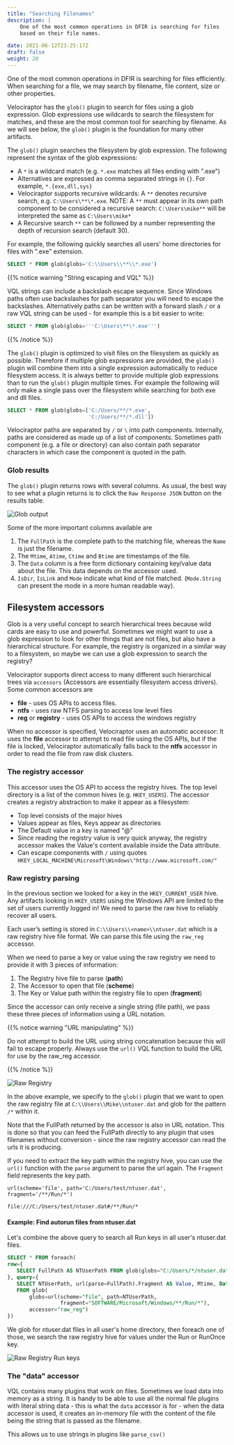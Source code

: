 ```yaml
---
title: "Searching Filenames"
description: |
    One of the most common operations in DFIR is searching for files
    based on their file names.

date: 2021-06-12T23:25:17Z
draft: false
weight: 20
---
```


One of the most common operations in DFIR is searching for files
efficiently. When searching for a file, we may search by filename,
file content, size or other properties.

Velociraptor has the `glob()` plugin to search for files using a glob
expression. Glob expressions use wildcards to search the filesystem
for matches, and these are the most common tool for searching by
filename. As we will see below, the `glob()` plugin is the foundation
for many other artifacts.

The `glob()` plugin searches the filesystem by glob expression. The
following represent the syntax of the glob expressions:

* A `*` is a wildcard match (e.g. `*.exe` matches all files ending
  with ".exe")
* Alternatives are expressed as comma separated strings in `{}`. For
  example, `*.{exe,dll,sys}`
* Velociraptor supports recursive wildcards: A `**` denotes recursive
  search, e.g. `C:\Users\**\*.exe`. NOTE: A `**` must appear in its
  own path component to be considered a recursive search:
  `C:\Users\mike**` will be interpreted the same as `C:\Users\mike*`
* A Recursive search `**` can be followed by a number representing the
  depth of recursion search (default 30).

For example, the following quickly searches all users' home
directories for files with ".exe" extension.

```sql
SELECT * FROM glob(globs='C:\\Users\\**\\*.exe')
```

{{% notice warning "String escaping and VQL" %}}

VQL strings can include a backslash escape sequence. Since Windows
paths often use backslashes for path separator you will need to escape
the backslashes. Alternatively paths can be written with a forward
slash `/` or a raw VQL string can be used - for example this is a bit
easier to write:

```sql
SELECT * FROM glob(globs='''C:\Users\**\*.exe''')
```

{{% /notice %}}

The `glob()` plugin is optimized to visit files on the filesystem as
quickly as possible. Therefore if multiple glob expressions are
provided, the `glob()` plugin will combine them into a single
expression automatically to reduce filesystem access. It is always
better to provide multiple glob expressions than to run the `glob()`
plugin multiple times. For example the following will only make a
single pass over the filesystem while searching for both exe and dll
files.

```sql
SELECT * FROM glob(globs=['C:/Users/**/*.exe',
                          'C:/Users/**/*.dll'])
```

Velociraptor paths are separated by `/` or `\` into path
components. Internally, paths are considered as made up of a list of
components. Sometimes path component (e.g. a file or directory) can
also contain path separator characters in which case the component is
quoted in the path.

### Glob results

The `glob()` plugin returns rows with several columns. As usual, the
best way to see what a plugin returns is to click the `Raw Response JSON`
button on the results table.

![Glob output](image12.png)

Some of the more important columns available are

1. The `FullPath` is the complete path to the matching file, whereas
   the `Name` is just the filename.
2. The `Mtime`, `Atime`, `Ctime` and `Btime` are timestamps of the file.
3. The `Data` column is a free form dictionary containing key/value
   data about the file. This data depends on the accessor used.
4. `IsDir`, `IsLink` and `Mode` indicate what kind of file
   matched. (`Mode.String` can present the mode in a more human
   readable way).

## Filesystem accessors

Glob is a very useful concept to search hierarchical trees because
wild cards are easy to use and powerful. Sometimes we might want to
use a glob expression to look for other things that are not files, but
also have a hierarchical structure. For example, the registry is
organized in a similar way to a filesystem, so maybe we can use a glob
expression to search the registry?

Velociraptor supports direct access to many different such
hierarchical trees via `accessors` (Accessors are essentially
filesystem access drivers). Some common accessors are

* **file** - uses OS APIs to access files.
* **ntfs** - uses raw NTFS parsing to access low level files
* **reg** or **registry** - uses OS APIs to access the windows registry

When no accessor is specified, Velociraptor uses an automatic
accessor: It uses the **file** accessor to attempt to read file using
the OS APIs, but if the file is locked, Velociraptor automatically
falls back to the **ntfs** accessor in order to read the file from raw
disk clusters.

### The registry accessor

This accessor uses the OS API to access the registry hives. The top
level directory is a list of the common hives (e.g. `HKEY_USERS`). The
accessor creates a registry abstraction to make it appear as a
filesystem:

* Top level consists of the major hives
* Values appear as files, Keys appear as directories
* The Default value in a key is named “@”
* Since reading the registry value is very quick anyway, the registry
  accessor makes the Value's content available inside the Data
  attribute.
* Can escape components with `/` using quotes
`HKEY_LOCAL_MACHINE\Microsoft\Windows\"http://www.microsoft.com/"`

### Raw registry parsing

In the previous section we looked for a key in the `HKEY_CURRENT_USER`
hive.  Any artifacts looking in `HKEY_USERS` using the Windows API are
limited to the set of users currently logged in! We need to parse the
raw hive to reliably recover all users.

Each user’s setting is stored in `C:\\Users\\<name>\\ntuser.dat` which
is a raw registry hive file format. We can parse this file using the
`raw_reg` accessor.

When we need to parse a key or value using the raw registry we need to
provide it with 3 pieces of information:

1. The Registry hive file to parse (**path**)
2. The Accessor to open that file (**scheme**)
3. The Key or Value path within the registry file to open (**fragment**)

Since the accessor can only receive a single string (file path), we
pass these three pieces of information using a URL notation.

{{% notice warning "URL manipulating" %}}

Do not attempt to build the URL using string concatenation because
this will fail to escape properly. Always use the `url()` VQL function
to build the URL for use by the raw_reg accessor.

{{% /notice %}}

![Raw Registry](raw_reg.png)

In the above example, we specify to the `glob()` plugin that we want
to open the raw registry file at `C:\\Users\\Mike\\ntuser.dat` and
glob for the pattern `/*` within it.

Note that the FullPath returned by the accessor is also in URL
notation. This is done so that you can feed the FullPath directly to
any plugin that uses filenames without conversion - since the raw
registry accessor can read the urls it is producing.

If you need to extract the key path within the registry hive, you can
use the `url()` function with the `parse` argument to parse the url
again. The `Fragment` field represents the key path.

```text
url(scheme='file', path='C:/Users/test/ntuser.dat', fragment='/**/Run/*')

file:///C:/Users/test/ntuser.dat#/**/Run/*
```

#### Example: Find autorun files from ntuser.dat

Let's combine the above query to search all Run keys in all user's
ntuser.dat files.

```sql
SELECT * FROM foreach(
row={
   SELECT FullPath AS NTUserPath FROM glob(globs="C:/Users/*/ntuser.dat")
}, query={
   SELECT NTUserPath, url(parse=FullPath).Fragment AS Value, Mtime, Data.value
   FROM glob(
       globs=url(scheme="file", path=NTUserPath,
                 fragment="SOFTWARE/Microsoft/Windows/**/Run/*"),
       accessor="raw_reg")
})
```

We glob for ntuser.dat files in all user's home directory, then
foreach one of those, we search the raw registry hive for values under
the Run or RunOnce key.

![Raw Registry Run keys](raw_reg_run.png)

### The "data" accessor

VQL contains many plugins that work on files. Sometimes we load data
into memory as a string.  It is handy to be able to use all the normal
file plugins with literal string data - this is what the `data`
accessor is for - when the data accessor is used, it creates an
in-memory file with the content of the file being the string that is
passed as the filename.

This allows us to use strings in plugins like `parse_csv()`
